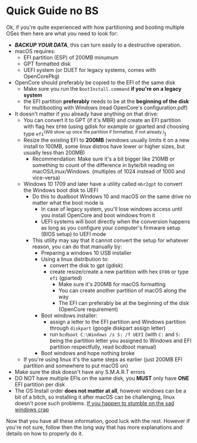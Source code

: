# Quick Guide no BS

Ok, if you're quite experienced with how partitioning and booting multiple OSes then here are what you need to look for:

- ***BACKUP YOUR DATA***, this can turn easily to a destructive operation.
- macOS requires:
  - EFI partition (ESP) of 200MB minumum
  - GPT formatted disk
  - UEFI system (or DUET for legacy systems, comes with OpenCorePkg)
- OpenCore should preferably be copied to the EFI of the same disk
  - Make sure you run the `BootInstall.command` **if you're on a legacy system**
  - the EFI partition **preferably** needs to be at the **beginning of the disk** for multibooting with Windows (read OpenCore's configuration.pdf)
- It doesn't matter if you already have anything on that drive:
  - You can convert it to GPT (if it's MBR) and create an EFI partition with flag hex `EF00` (using gdisk for example or gparted and choosing type `efi`<sup>(Will show up once the partition if formatted, if not already.)</sup>)
  - Resize the existing EFI to **200MB** (windows usually limits it on a new install to 100MB, some linux distros have lower or higher sizes, but usually less than 200MB)
    - Recommendation: Make sure it's a bit bigger like 210MB or something to count of the difference in byte/bit reading on macOS/Linux/Windows. (multiples of 1024 instead of 1000 and vice-versa)
  - Windows 10 1709 and later have a utility called `mbr2gpt` to convert the Windows boot disk to UEFI
    - Do this to dualboot Windows 10 and macOS on the same drive no matter what the boot mode is
      - In case of legacy system, you'll lose windows access until you install OpenCore and boot windows from it
      - UEFI systems will boot directly when the conversion happens as long as you configure your computer's firmware setup (BIOS setup) to UEFI mode
    - This utility may say that it cannot convert the setup for whatever reason, you can do that manually by:
      - Preparing a windows 10 USB installer
      - Using a linux distribution to:
        - convert the disk to gpt (gdisk)
        - create resize/create a new partition with hex `EF00` or type `efi` (gparted)
          - Make sure it's 200MB for macOS formatting
          - You can create another partition of macOS along the way
          - The EFI can preferably be at the beginning of the disk (OpenCore requirement)
      - Boot windows installer:
        - assign a letter to the EFI partition and Windows partition through `diskpart` (google diskpart assign letter)
        - run `bcdboot C:\Windows /s S: /f UEFI` (with `C:` and `S:` being the partition letter you assigned to Windows and EFI partition respectfully, read bcdboot manual)
      - Boot windows and hope nothing broke
  - If you're using linux it's the same steps as earlier (just 200MB EFI partition and somewhere to put macOS on)
- Make sure the disk doesn't have any S.M.A.R.T errors
- DO NOT have multiple EFIs on the same disk, you **MUST** only have **ONE** EFI partition per disk
- The OS Install order **does not matter at all**, however windows can be a bit of a bitch, so installing it after macOS can be challenging, linux doesn't pose such problems. [If you happen to stumble on the sad windows crap](./troubleshooting.md#Windows)

Now that you have all these information, good luck with the rest. However if you're not sure, follow then the long way that has more explanations and details on how to properly do it.
